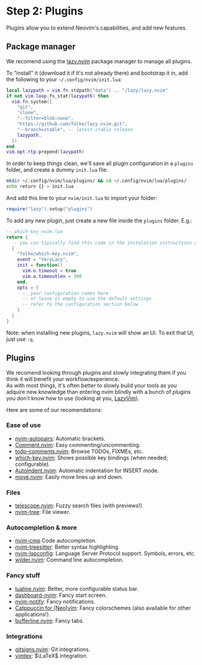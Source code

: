 # Step 2: Plugins
Plugins allow you to extend Neovim's capabilities, and add new features.

## Package manager
We recomend using the [lazy.nvim](https://github.com/folke/lazy.nvim) package manager to manage all plugins.

To "install" it (download it if it's not already there) and bootstrap it in, add the following to your `~/.config/nvim/init.lua`:
```lua
local lazypath = vim.fn.stdpath("data") .. "/lazy/lazy.nvim"
if not vim.loop.fs_stat(lazypath) then
  vim.fn.system({
    "git",
    "clone",
    "--filter=blob:none",
    "https://github.com/folke/lazy.nvim.git",
    "--branch=stable", -- latest stable release
    lazypath,
  })
end
vim.opt.rtp:prepend(lazypath)
```

In order to keep things clean, we'll save all plugin configuration in a `plugins` folder, and create a dummy `init.lua` file:
```bash
mkdir ~/.config/nvim/lua/plugins/ && cd ~/.config/nvim/lua/plugins/
echo return {} > init.lua
```

And add this line to your `nvim/init.lua` to import your folder:
```lua
require("lazy").setup("plugins")
```

To add any new plugin, just create a new file inside the `plugins` folder. E.g.:
```lua
-- which-key_nvim.lua
return {
  -- you can tipically find this code in the instalation instructions of the plugin
  {
    "folke/which-key.nvim",
    event = "VeryLazy",
    init = function()
      vim.o.timeout = true
      vim.o.timeoutlen = 300
    end,
    opts = {
      -- your configuration comes here
      -- or leave it empty to use the default settings
      -- refer to the configuration section below
    }
  }
}
```

Note: when installing new plugins, `lazy.nvim` will show an UI. To exit that UI, just use `:q`.

## Plugins
We recomend looking through plugins and slowly integrating them if you think it will benefit your workflow/experience.  
As with most things, it's often better to slowly build your tools as you adquire new knowledge than entering nvim blindly with a bunch of plugins you don't know how to use (looking at you, [LazyVim](https://www.lazyvim.org/)).

Here are some of our recomendations:

### Ease of use
- [nvim-autopairs](https://github.com/windwp/nvim-autopairs): Automatic brackets.
- [Comment.nvim](https://github.com/numToStr/Comment.nvim): Easy commenting/uncommenting.
- [todo-comments.nvim](https://github.com/folke/todo-comments.nvim): Browse TODOs, FIXMEs, etc.
- [which-key.nvim](https://github.com/folke/which-key.nvim): Shows possible key bindings (when needed; configurable).
- [AutoIndent.nvim](https://github.com/VidocqH/auto-indent.nvim): Automatic indentation for INSERT mode.
- [move.nvim](https://github.com/fedepujol/move.nvim): Easily move lines up and down.

### Files
- [telescope.nvim](https://github.com/nvim-telescope/telescope.nvim): Fuzzy search files (with previews!).
- [nvim-tree](https://github.com/nvim-tree/nvim-tree.lua): File viewer.

### Autocompletion & more
- [nvim-cmp](https://github.com/hrsh7th/nvim-cmp) Code autocompletion.
- [nvim-treesitter](https://github.com/nvim-treesitter/nvim-treesitter): Better syntax highlighting.
- [nvim-lspconfig](https://github.com/neovim/nvim-lspconfig): Language Server Protocol support. Symbols, errors, etc.
- [wilder.nvim](https://github.com/gelguy/wilder.nvim): Command line autocompletion.

### Fancy stuff
- [lualine.nvim](https://github.com/nvim-lualine/lualine.nvim): Better, more configurable status bar.
- [dashboard-nvim](https://github.com/nvimdev/dashboard-nvim): Fancy start screen.
- [nvim-notify](https://github.com/rcarriga/nvim-notify): Fancy notifications.
- [Catppuccin for (Neo)vim](https://github.com/catppuccin/nvim): Fancy colorschemes (also available for other applications!).
- [bufferline.nvim](https://github.com/akinsho/bufferline.nvim): Fancy tabs.

### Integrations
- [gitsigns.nvim](https://github.com/lewis6991/gitsigns.nvim): Git integrations.
- [vimtex](https://github.com/lervag/vimtex): $\LaTeX$ integration.
